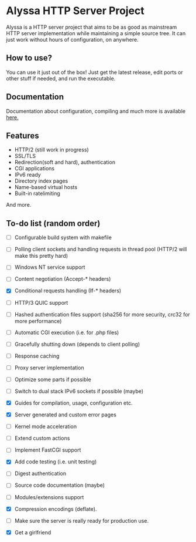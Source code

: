 # Alyssa HTTP Server Project
Alyssa is a HTTP server project that aims to be as good as mainstream HTTP server implementation while maintaining a simple source tree. 
It can just work without hours of configuration, on anywhere.
## How to use?
You can use it just out of the box! Just get the latest release, 
edit ports or other stuff if needed, and run the executable.
## Documentation
Documentation about configuration, compiling and much more is available [here.](docs/Home.md)
## Features
- HTTP/2 (still work in progress)
- SSL/TLS
- Redirection(soft and hard), authentication
- CGI applications
- IPv6 ready
- Directory index pages
- Name-based virtual hosts
- Built-in ratelimiting

And more.

## To-do list (random order)
- [ ] Configurable build system with makefile
- [ ] Polling client sockets and handling requests in thread pool (HTTP/2 will make this pretty hard)
- [ ] Windows NT service support
- [ ] Content negotiation (Accept-* headers) 
- [x] Conditional requests handling (If-* headers)
- [ ] HTTP/3 QUIC support
- [ ] Hashed authentication files support (sha256 for more security, crc32 for more performance)
- [ ] Automatic CGI execution (i.e. for .php files)
- [ ] Gracefully shutting down (depends to client polling)
- [ ] Response caching
- [ ] Proxy server implementation
- [ ] Optimize some parts if possible
- [ ] Switch to dual stack IPv6 sockets if possible (maybe)
- [x] Guides for compilation, usage, configuration etc.
- [x] Server generated and custom error pages
- [ ] Kernel mode acceleration
- [ ] Extend custom actions
- [ ] Implement FastCGI support
- [x] Add code testing (i.e. unit testing)
- [ ] Digest authentication
- [ ] Source code documentation (maybe)
- [ ] Modules/extensions support
- [x] Compression encodings (deflate).
- [ ] Make sure the server is really ready for production use.
- [x] Get a girlfriend

